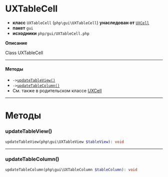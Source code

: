 # UXTableCell

- **класс** `UXTableCell` (`php\gui\UXTableCell`) **унаследован от** [`UXCell`](https://github.com/jphp-group/jphp-gui-ext/blob/master/jphp-gui-ext/api-docs/classes/php/gui/UXCell.ru.md)
- **пакет** `gui`
- **исходники** `php/gui/UXTableCell.php`

**Описание**

Class UXTableCell

---

#### Методы

- `->`[`updateTableView()`](#method-updatetableview)
- `->`[`updateTableColumn()`](#method-updatetablecolumn)
- См. также в родительском классе [UXCell](https://github.com/jphp-group/jphp-gui-ext/blob/master/jphp-gui-ext/api-docs/classes/php/gui/UXCell.ru.md)

---
# Методы

<a name="method-updatetableview"></a>

### updateTableView()
```php
updateTableView(php\gui\UXTableView $tableView): void
```

---

<a name="method-updatetablecolumn"></a>

### updateTableColumn()
```php
updateTableColumn(php\gui\UXTableColumn $tableColumn): void
```